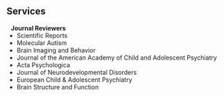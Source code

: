 ## Services
<h4 style="margin:0 10px 0;">Journal Reviewers</h4>

<ul style="margin:0 0 20px;">
  <li>Scientific Reports</li>
  <li>Molecular Autism</li>
  <li>Brain Imaging and Behavior</li>
  <li>Journal of the American Academy of Child and Adolescent Psychiatry</li>
  <li>Acta Psychologica</li>
  <li>Journal of Neurodevelopmental Disorders</li>
  <li>European Child & Adolescent Psychiatry</li>
  <li>Brain Structure and Function</li>
</ul>